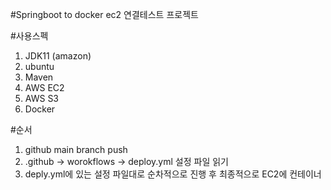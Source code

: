 #Springboot to docker ec2 연결테스트 프로젝트

#사용스펙
1. JDK11 (amazon)
2. ubuntu
3. Maven
4. AWS EC2
5. AWS S3
6. Docker

#순서
1. github main branch push
2. .github -> worokflows -> deploy.yml 설정 파일 읽기
3. deply.yml에 있는 설정 파일대로 순차적으로 진행 후 최종적으로 EC2에 컨테이너 
